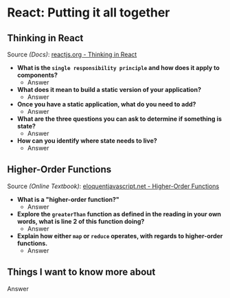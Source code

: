# React: Putting it all together

## Thinking in React

Source *(Docs)*: [reactjs.org - Thinking in React](https://reactjs.org/docs/thinking-in-react.html)

* **What is the `single responsibility principle` and how does it apply to components?**
  * Answer
* **What does it mean to build a static version of your application?**
  * Answer
* **Once you have a static application, what do you need to add?**
  * Answer
* **What are the three questions you can ask to determine if something is state?**
  * Answer
* **How can you identify where state needs to live?**
  * Answer

## Higher-Order Functions

Source *(Online Textbook)*: [eloquentjavascript.net - Higher-Order Functions](https://eloquentjavascript.net/05_higher_order.html#h_xxCc98lOBK)

* **What is a "higher-order function?"**
  * Answer
* **Explore the `greaterThan` function as defined in the reading in your own words, what is line 2 of this function doing?**
  * Answer
* **Explain how either `map` or `reduce` operates, with regards to higher-order functions.**
  * Answer

## Things I want to know more about

Answer
